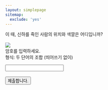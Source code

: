 ```yaml
---
layout: simplepage
sitemap:
  exclude: 'yes'
---
```


<script>
  function jsMove(){
    var baselink = "https://seil0224.github.io/labyrinth/un3"
    var pc = document.getElementById('passcode').value;
    alert("접속을 시도합니다. 404에러는 유효하지 않은 비밀번호를 의미합니다.");
    window.open(baselink.concat(pc.toLowerCase()));
  }
</script>


<p>
이 때, 신하를 죽인 사람의 위치와 색깔은 어디입니까?<br>
<br>
<img src="https://seil0224.github.io/images/hierarchy.png">
<br>
암호를 입력하세요. <br>
형식: 두 단어의 조합 (띄어쓰기 없이) <br>
  <form autocomplete='off' onsubmit = "jsMove();">
      <input id = 'passcode' type='text' required><br><br>
      <input type = 'submit' value = '제출합니다.'>
    </form>
</p>

